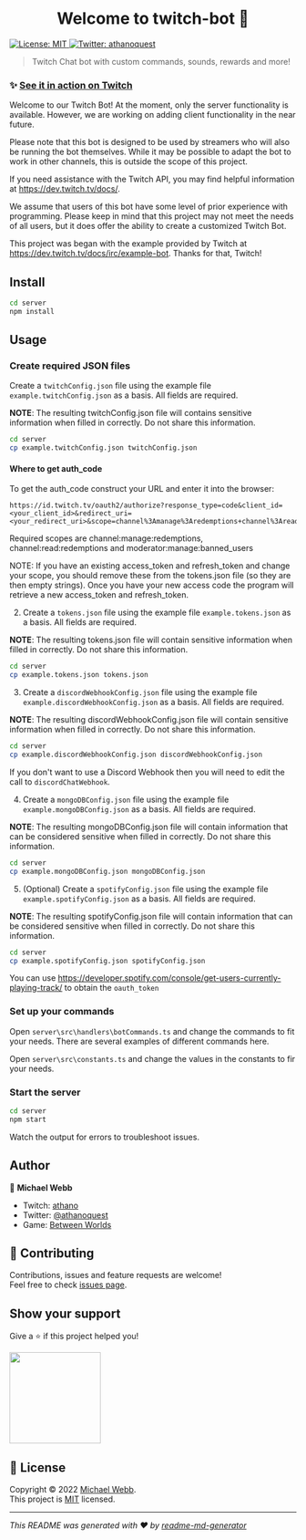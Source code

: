 <h1 align="center">Welcome to twitch-bot 👋</h1>
<p>
  <a href="" target="_blank">
    <img alt="License: MIT" src="https://img.shields.io/badge/License-MIT-yellow.svg" />
  </a>
  <a href="https://twitter.com/athanoquest" target="_blank">
    <img alt="Twitter: athanoquest" src="https://img.shields.io/twitter/follow/athanoquest.svg?style=social" />
  </a>
</p>

> Twitch Chat bot with custom commands, sounds, rewards and more!

### ✨ [See it in action on Twitch](https://www.twitch.tv/athano)

Welcome to our Twitch Bot! At the moment, only the server functionality is available. However, we are working on adding client functionality in the near future.

Please note that this bot is designed to be used by streamers who will also be running the bot themselves. While it may be possible to adapt the bot to work in other channels, this is outside the scope of this project.

If you need assistance with the Twitch API, you may find helpful information at https://dev.twitch.tv/docs/. 

We assume that users of this bot have some level of prior experience with programming. Please keep in mind that this project may not meet the needs of all users, but it does offer the ability to create a customized Twitch Bot.

This project was began with the example provided by Twitch at https://dev.twitch.tv/docs/irc/example-bot. Thanks for that, Twitch!

## Install

```sh
cd server
npm install
```

## Usage

### Create required JSON files

Create a `twitchConfig.json` file using the example file `example.twitchConfig.json` as a basis. All fields are required.

**NOTE**: The resulting twitchConfig.json file will contains sensitive information when filled in correctly. Do not share this information.
```sh
cd server
cp example.twitchConfig.json twitchConfig.json
```

#### **Where to get auth_code**

To get the auth_code construct your URL and enter it into the browser: 

```
https://id.twitch.tv/oauth2/authorize?response_type=code&client_id=<your_client_id>&redirect_uri=<your_redirect_uri>&scope=channel%3Amanage%3Aredemptions+channel%3Aread%3Aredemptions+moderator%3Amanage%3Abanned_users+chat%3Aread+chat%3Aedit+moderator:read:chatters
```

Required scopes are channel:manage:redemptions, channel:read:redemptions and moderator:manage:banned_users

NOTE: If you have an existing access_token and refresh_token and change your scope, you should remove these from the tokens.json file (so they are then empty strings). Once you have your new access code the program will retrieve a new access_token and refresh_token.

2. Create a `tokens.json` file using the example file `example.tokens.json` as a basis. All fields are required.

**NOTE**: The resulting tokens.json file will contain sensitive information when filled in correctly. Do not share this information.
```sh
cd server
cp example.tokens.json tokens.json
```

3. Create a `discordWebhookConfig.json` file using the example file `example.discordWebhookConfig.json` as a basis. All fields are required.

**NOTE**: The resulting discordWebhookConfig.json file will contain sensitive information when filled in correctly. Do not share this information.
```sh
cd server
cp example.discordWebhookConfig.json discordWebhookConfig.json
```

If you don't want to use a Discord Webhook then you will need to edit the call to `discordChatWebhook`.

4. Create a `mongoDBConfig.json` file using the example file `example.mongoDBConfig.json` as a basis. All fields are required.

**NOTE**: The resulting mongoDBConfig.json file will contain information that can be considered sensitive when filled in correctly. Do not share this information.
```sh
cd server
cp example.mongoDBConfig.json mongoDBConfig.json
```

5. (Optional) Create a `spotifyConfig.json` file using the example file `example.spotifyConfig.json` as a basis. All fields are required.

**NOTE**: The resulting spotifyConfig.json file will contain information that can be considered sensitive when filled in correctly. Do not share this information.
```sh
cd server
cp example.spotifyConfig.json spotifyConfig.json
```

You can use https://developer.spotify.com/console/get-users-currently-playing-track/ to obtain the `oauth_token`

### Set up your commands

Open `server\src\handlers\botCommands.ts` and change the commands to fit your needs. There are several examples of different commands here.

Open `server\src\constants.ts` and change the values in the constants to fir your needs.

### Start the server

```sh
cd server
npm start
```

Watch the output for errors to troubleshoot issues.

## Author

👤 **Michael Webb**

* Twitch: [athano](https://twitch.tv/athano)
* Twitter: [@athanoquest](https://twitter.com/athanoquest)
* Game: [Between Worlds ](https://www.betweenworlds.net)

## 🤝 Contributing

Contributions, issues and feature requests are welcome!<br />Feel free to check [issues page](https://github.com/mjfwebb/twitch-bot/issues). 

## Show your support

Give a ⭐️ if this project helped you!

<a href="https://www.patreon.com/athano">
  <img src="https://c5.patreon.com/external/logo/become_a_patron_button@2x.png" width="160">
</a>

## 📝 License

Copyright © 2022 [Michael Webb](https://github.com/mjfwebb).<br />
This project is [MIT](https://github.com/kefranabg/readme-md-generator/blob/master/LICENSE) licensed.

***
_This README was generated with ❤️ by [readme-md-generator](https://github.com/kefranabg/readme-md-generator)_  